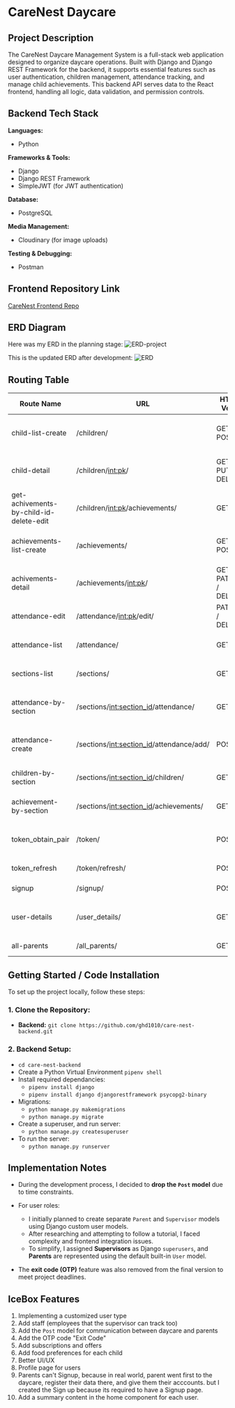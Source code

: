 # CareNest Daycare

## Project Description

The CareNest Daycare Management System is a full-stack web application designed to organize daycare operations. Built with Django and Django REST Framework for the backend, it supports essential features such as user authentication, children management, attendance tracking, and manage child achievements. This backend API serves data to the React frontend, handling all logic, data validation, and permission controls.


## Backend Tech Stack

**Languages:**

* Python

**Frameworks & Tools:**

* Django
* Django REST Framework
* SimpleJWT (for JWT authentication)

**Database:**

* PostgreSQL

**Media Management:**

* Cloudinary (for image uploads)

**Testing & Debugging:**

* Postman

## Frontend Repository Link

[CareNest Frontend Repo](https://github.com/ghd1010/care-nest-frontend)

## ERD Diagram

Here was my ERD in the planning stage:
![ERD-project](assets/ERD-project.png)

This is the updated ERD after development:
![ERD](assets/newERD2.png)

## Routing Table

| Route Name                                  | URL                                                 | HTTP Verb         | Description                                           |
|--------------------------------------------|-----------------------------------------------------|-------------------|-------------------------------------------------------|
| child-list-create                           | /children/                                          | GET / POST        | List all children or create a new child              |
| child-detail                                | /children/<int:pk>/                                 | GET / PUT / DELETE| Retrieve, update, or delete a child by ID            |
| get-achivements-by-child-id-delete-edit     | /children/<int:pk>/achievements/                    | GET               | Get achievements for a specific child                |
| achievements-list-create                    | /achievements/                                      | GET / POST        | List all achievements or create a new one            |
| achivements-detail                          | /achievements/<int:pk>/                             | GET / PATCH / DELETE | Retrieve, update, or delete an achievement       |
| attendance-edit                             | /attendance/<int:pk>/edit/                          | PATCH / DELETE    | Edit or delete attendance by ID                      |
| attendance-list                             | /attendance/                                        | GET               | List all attendance records                          |
| sections-list                               | /sections/                                          | GET               | List all daycare sections                            |
| attendance-by-section                       | /sections/<int:section_id>/attendance/              | GET               | View attendance records for a section                |
| attendance-create                           | /sections/<int:section_id>/attendance/add/          | POST              | Add attendance entry for a section                   |
| children-by-section                         | /sections/<int:section_id>/children/                | GET               | List children in a specific section                  |
| achievement-by-section                      | /sections/<int:section_id>/achievements/            | GET               | View achievements by section                         |
| token_obtain_pair                           | /token/                                             | POST              | Obtain JWT access and refresh tokens                 |
| token_refresh                                | /token/refresh/                                     | POST              | Refresh JWT access token                             |
| signup                                      | /signup/                                            | POST              | Register a new user                                  |
| user-details                                | /user_details/                                      | GET               | Get the current authenticated user's details         |
| all-parents                                 | /all_parents/                                       | GET               | Get a list of all parents                            |


## Getting Started / Code Installation

To set up the project locally, follow these steps:

### 1. Clone the Repository:

* **Backend:** `git clone https://github.com/ghd1010/care-nest-backend.git`

### 2. Backend Setup:


- `cd care-nest-backend`
- Create a Python Virtual Environment `pipenv shell`
- Install required dependancies:
    - `pipenv install django`
    - `pipenv install django djangorestframework psycopg2-binary`
- Migrations:
    - `python manage.py makemigrations`
    - `python manage.py migrate`
- Create a superuser, and run server:
    - `python manage.py createsuperuser`
- To run the server:
    - `python manage.py runserver`


## Implementation Notes

* During the development process, I decided to **drop the `Post` model** due to time constraints.

* For user roles:

  * I initially planned to create separate `Parent` and `Supervisor` models using Django custom user models.
  * After researching and attempting to follow a tutorial, I faced complexity and frontend integration issues.
  * To simplify, I assigned **Supervisors** as Django `superusers`, and **Parents** are represented using the default built-in `User` model.

* The **exit code (OTP)** feature was also removed from the final version to meet project deadlines.

## IceBox Features

1. Implementing a customized user type
2. Add staff (employees that the supervisor can track too)
3. Add the `Post` model for communication between daycare and parents
4. Add the OTP code "Exit Code"
5. Add subscriptions and offers
6. Add food preferences for each child
7. Better UI/UX
8. Profile page for users
9. Parents can't Signup, because in real world, parent went first to the daycare, register their data there, and give them their acccounts. but I created the Sign up because its required to have a Signup page.
10. Add a summary content in the home component for each user.
